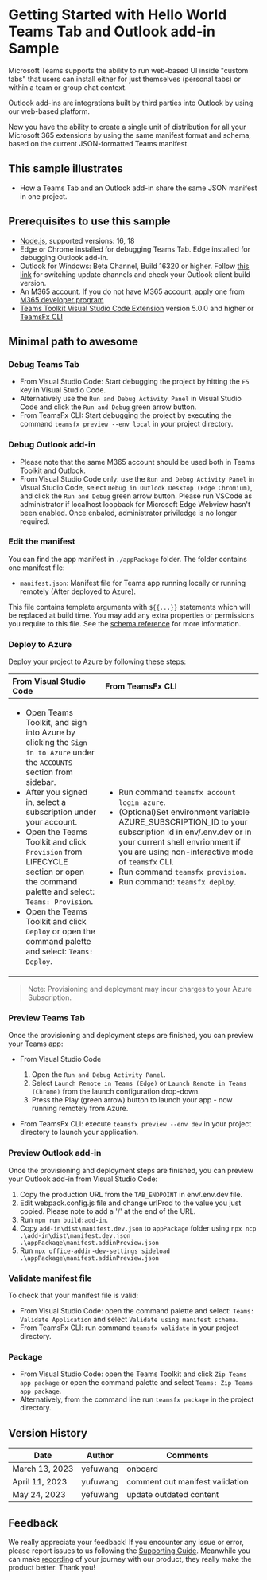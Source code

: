 # Getting Started with Hello World Teams Tab and Outlook add-in Sample

Microsoft Teams supports the ability to run web-based UI inside "custom tabs" that users can install either for just themselves (personal tabs) or within a team or group chat context.

Outlook add-ins are integrations built by third parties into Outlook by using our web-based platform.

Now you have the ability to create a single unit of distribution for all your Microsoft 365 extensions by using the same manifest format and schema, based on the current JSON-formatted Teams manifest.
## This sample illustrates
- How a Teams Tab and an Outlook add-in share the same JSON manifest in one project.

## Prerequisites to use this sample

- [Node.js](https://nodejs.org/), supported versions: 16, 18
- Edge or Chrome installed for debugging Teams Tab. Edge installed for debugging Outlook add-in.
- Outlook for Windows: Beta Channel, Build 16320 or higher. Follow [this link](https://github.com/OfficeDev/TeamsFx/wiki/How-to-switch-Outlook-client-update-channel-and-verify-Outlook-client-build-version) for switching update channels and check your Outlook client build version.
- An M365 account. If you do not have M365 account, apply one from [M365 developer program](https://developer.microsoft.com/en-us/microsoft-365/dev-program)
- [Teams Toolkit Visual Studio Code Extension](https://aka.ms/teams-toolkit) version 5.0.0 and higher or [TeamsFx CLI](https://aka.ms/teamsfx-cli)

## Minimal path to awesome
### Debug Teams Tab

- From Visual Studio Code: Start debugging the project by hitting the `F5` key in Visual Studio Code.
- Alternatively use the `Run and Debug Activity Panel` in Visual Studio Code and click the `Run and Debug` green arrow button.
- From TeamsFx CLI: Start debugging the project by executing the command `teamsfx preview --env local` in your project directory.

### Debug Outlook add-in
- Please note that the same M365 account should be used both in Teams Toolkit and Outlook.
- From Visual Studio Code only: use the `Run and Debug Activity Panel` in Visual Studio Code, select `Debug in Outlook Desktop (Edge Chromium)`, and click the `Run and Debug` green arrow button. Please run VSCode as administrator if localhost loopback for Microsoft Edge Webview hasn't been enabled. Once enbaled, administrator priviledge is no longer required.

### Edit the manifest

You can find the app manifest in `./appPackage` folder. The folder contains one manifest file:
* `manifest.json`: Manifest file for Teams app running locally or running remotely (After deployed to Azure).

This file contains template arguments with `${{...}}` statements which will be replaced at build time. You may add any extra properties or permissions you require to this file. See the [schema reference](https://docs.microsoft.com/en-us/microsoftteams/platform/resources/schema/manifest-schema) for more information.

### Deploy to Azure

Deploy your project to Azure by following these steps:

| From Visual Studio Code                                                                                                                                                                                                                                                                                                                                                  | From TeamsFx CLI                                                                                                                                                                                                                    |
| :----------------------------------------------------------------------------------------------------------------------------------------------------------------------------------------------------------------------------------------------------------------------------------------------------------------------------------------------------------------------- | :---------------------------------------------------------------------------------------------------------------------------------------------------------------------------------------------------------------------------------- |
| <ul><li>Open Teams Toolkit, and sign into Azure by clicking the `Sign in to Azure` under the `ACCOUNTS` section from sidebar.</li> <li>After you signed in, select a subscription under your account.</li><li>Open the Teams Toolkit and click `Provision` from LIFECYCLE section or open the command palette and select: `Teams: Provision`.</li><li>Open the Teams Toolkit and click `Deploy` or open the command palette and select: `Teams: Deploy`.</li></ul> | <ul> <li>Run command `teamsfx account login azure`.</li> <li>(Optional)Set environment variable AZURE_SUBSCRIPTION_ID to your subscription id in env/.env.dev or in your current shell envrionment if you are using non-interactive mode of `teamsfx` CLI.</li> <li> Run command `teamsfx provision`.</li> <li>Run command: `teamsfx deploy`. </li></ul> |

> Note: Provisioning and deployment may incur charges to your Azure Subscription.

### Preview Teams Tab

Once the provisioning and deployment steps are finished, you can preview your Teams app:

- From Visual Studio Code

  1. Open the `Run and Debug Activity Panel`.
  1. Select `Launch Remote in Teams (Edge)` or `Launch Remote in Teams (Chrome)` from the launch configuration drop-down.
  1. Press the Play (green arrow) button to launch your app - now running remotely from Azure.

- From TeamsFx CLI: execute `teamsfx preview --env dev` in your project directory to launch your application.

### Preview Outlook add-in

Once the provisioning and deployment steps are finished, you can preview your Outlook add-in from Visual Studio Code:
1. Copy the production URL from the `TAB_ENDPOINT` in env/.env.dev file.
2. Edit webpack.config.js file and change urlProd to the value you just copied. Please note to add a '/' at the end of the URL.
3. Run `npm run build:add-in`.
4. Copy `add-in\dist\manifest.dev.json` to `appPackage` folder using `npx ncp .\add-in\dist\manifest.dev.json .\appPackage\manifest.addinPreview.json`
5. Run `npx office-addin-dev-settings sideload .\appPackage\manifest.addinPreview.json`

### Validate manifest file

To check that your manifest file is valid:

- From Visual Studio Code: open the command palette and select: `Teams: Validate Application` and select `Validate using manifest schema`.
- From TeamsFx CLI: run command `teamsfx validate` in your project directory.

### Package

- From Visual Studio Code: open the Teams Toolkit and click `Zip Teams app package` or open the command palette and select `Teams: Zip Teams app package`.
- Alternatively, from the command line run `teamsfx package` in the project directory.

## Version History

|Date| Author| Comments|
|---|---|---|
|March 13, 2023| yefuwang | onboard |
|April 11, 2023 | yufuwang | comment out manifest validation |
|May 24, 2023 | yefuwang | update outdated content |

## Feedback
We really appreciate your feedback! If you encounter any issue or error, please report issues to us following the [Supporting Guide](https://github.com/OfficeDev/TeamsFx-Samples/blob/dev/SUPPORT.md). Meanwhile you can make [recording](https://aka.ms/teamsfx-record) of your journey with our product, they really make the product better. Thank you!